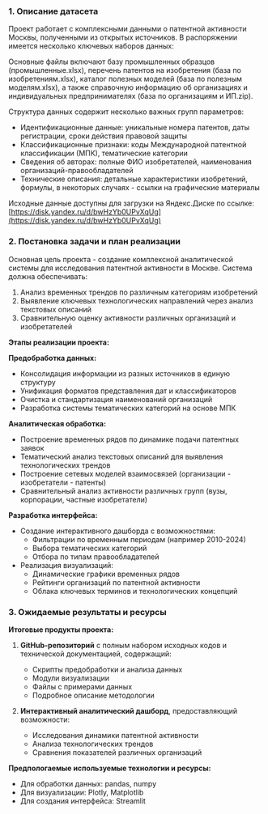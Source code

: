 ### 1. Описание датасета

Проект работает с комплексными данными о патентной активности Москвы, полученными из открытых источников. В распоряжении имеется несколько ключевых наборов данных:

Основные файлы включают базу промышленных образцов (промышленные.xlsx), перечень патентов на изобретения (база по изобретениям.xlsx), каталог полезных моделей (база по полезным моделям.xlsx), а также справочную информацию об организациях и индивидуальных предпринимателях (база по организациям и ИП.zip).

Структура данных содержит несколько важных групп параметров:
- Идентификационные данные: уникальные номера патентов, даты регистрации, сроки действия правовой защиты
- Классификационные признаки: коды Международной патентной классификации (МПК), тематические категории
- Сведения об авторах: полные ФИО изобретателей, наименования организаций-правообладателей
- Технические описания: детальные характеристики изобретений, формулы, в некоторых случаях - ссылки на графические материалы

Исходные данные доступны для загрузки на Яндекс.Диске по ссылке: [https://disk.yandex.ru/d/bwHzYb0UPvXqUg](https://disk.yandex.ru/d/bwHzYb0UPvXqUg)

### 2. Постановка задачи и план реализации

Основная цель проекта - создание комплексной аналитической системы для исследования патентной активности в Москве. Система должна обеспечивать:

1. Анализ временных трендов по различным категориям изобретений
2. Выявление ключевых технологических направлений через анализ текстовых описаний
3. Сравнительную оценку активности различных организаций и изобретателей

**Этапы реализации проекта:**

**Предобработка данных:**
- Консолидация информации из разных источников в единую структуру
- Унификация форматов представления дат и классификаторов
- Очистка и стандартизация наименований организаций
- Разработка системы тематических категорий на основе МПК

**Аналитическая обработка:**
- Построение временных рядов по динамике подачи патентных заявок
- Тематический анализ текстовых описаний для выявления технологических трендов
- Построение сетевых моделей взаимосвязей (организации - изобретатели - патенты)
- Сравнительный анализ активности различных групп (вузы, корпорации, частные изобретатели)

**Разработка интерфейса:**
- Создание интерактивного дашборда с возможностями:
  - Фильтрации по временным периодам (например 2010-2024)
  - Выбора тематических категорий
  - Отбора по типам правообладателей
- Реализация визуализаций:
  - Динамические графики временных рядов
  - Рейтинги организаций по патентной активности
  - Облака ключевых терминов и технологических концепций

### 3. Ожидаемые результаты и ресурсы

**Итоговые продукты проекта:**

1. **GitHub-репозиторий** с полным набором исходных кодов и технической документацией, содержащий:
   - Скрипты предобработки и анализа данных
   - Модули визуализации
   - Файлы с примерами данных
   - Подробное описание методологии

2. **Интерактивный аналитический дашборд**, предоставляющий возможности:
   - Исследования динамики патентной активности
   - Анализа технологических трендов
   - Сравнения показателей различных организаций

**Предпологаемые используемые технологии и ресурсы:**
- Для обработки данных: pandas, numpy
- Для визуализации: Plotly, Matplotlib
- Для создания интерфейса: Streamlit
